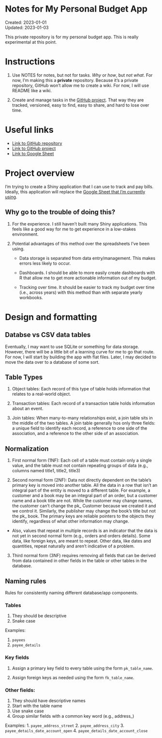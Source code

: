
<!-- README.md is generated from README.Rmd. Please edit that file -->

# Notes for My Personal Budget App

Created: 2023-01-01  
Updated: 2023-01-03

<!-- badges: start -->
<!-- badges: end -->

This private repository is for my personal budget app. This is really
experimental at this point.

# Instructions

1.  Use NOTES for notes, but not for tasks. *Why* or *how*, but *not
    what*. For now, I’m making this a **private** repository. Because
    it’s a private repository, GitHub won’t allow me to create a wiki.
    For now, I will use README like a wiki.

2.  Create and manage tasks in the [GitHub project](). That way they are
    tracked, versioned, easy to find, easy to share, and hard to lose
    over time.

# Useful links

- [Link to GitHub
  repository](https://github.com/brad-cannell/budget_app)
- [Link to GitHub
  project](https://github.com/orgs/brad-cannell/projects/15/views/1)
- [Link to Google
  Sheet](https://docs.google.com/spreadsheets/d/1WwseDMbA9OTkwhb51wMKgJfVlayhp-j65tf7MYfwhZ4/edit#gid=1109763561)

# Project overview

I’m trying to create a Shiny application that I can use to track and pay
bills. Ideally, this application will replace the [Google Sheet that I’m
currently
using](https://docs.google.com/spreadsheets/d/1WwseDMbA9OTkwhb51wMKgJfVlayhp-j65tf7MYfwhZ4/edit#gid=1109763561).

## Why go to the trouble of doing this?

1.  For the experience. I still haven’t built many Shiny applications.
    This feels like a good way for me to get experience in a low-stakes
    environment.

2.  Potential advantages of this method over the spreadsheets I’ve been
    using.

    - Data storage is separated from data entry/management. This makes
      errors less likely to occur.

    - Dashboards. I should be able to more easily create dashboards with
      R that allow me to get more actionable information out of my
      budget.

    - Tracking over time. It should be easier to track my budget over
      time (i.e., across years) with this method than with separate
      yearly workbooks.

# Design and formatting

## Databse vs CSV data tables

Eventually, I may want to use SQLite or something for data storage.
However, there will be a little bit of a learning curve for me to go
that route. For now, I will start by building the app with flat files.
Later, I may decided to move the data over to a database of some sort.

## Table Types

1.  Object tables: Each record of this type of table holds information
    that relates to a real-world object.

2.  Transaction tables: Each record of a transaction table holds
    information about an event.

3.  Join tables: When many-to-many relationships exist, a join table
    sits in the middle of the two tables. A join table generally hos
    only three fields: a unique field to identify each record, a
    reference to one side of the association, and a reference to the
    other side of an association.

## Normalization

1.  First normal form (1NF): Each cell of a table must contain only a
    single value, and the table must not contain repeating groups of
    data (e.g., columns named title1, title2, title3)

2.  Second normal form (2NF): Data not directly dependent on the table’s
    primary key is moved into another table. All the data in a row that
    isn’t an integral part of the entity is moved to a different table.
    For example, a customer and a book may be an integral part of an
    order, but a customer name and a book title are not. While the
    customer may change names, the customer can’t change the pk\_
    Customer because we created it and we control it. Similarly, the
    publisher may change the book’s title but not the pk\_ book. The
    primary keys are reliable pointers to the objects they identify,
    regardless of what other information may change.

- Also, values that repeat in multiple records is an indicator that the
  data is not yet in second normal form (e.g., orders and orders
  details). Some data, like foreign keys, are meant to repeat. Other
  data, like dates and quantities, repeat naturally and aren’t
  indicative of a problem.

3.  Third normal form (3NF) requires removing all fields that can be
    derived from data contained in other fields in the table or other
    tables in the database.

## Naming rules

Rules for consistently naming different database/app components.

### Tables

1.  They should be descriptive
2.  Snake case

Examples:

1.  `payees`
2.  `payee_details`

### Key fields

1.  Assign a primary key field to every table using the form
    `pk_table_name`.

2.  Assign foreign keys as needed using the form `fk_table_name`.

### Other fields:

1.  They should have descriptive names
2.  Start with the table name
3.  Use snake case
4.  Group similar fields with a common key word (e.g., address\_)

Examples: 1. `payee_address_street` 2. `payee_address_city` 3.
`payee_details_date_account_open` 4. `payee_details_date_account_close`
